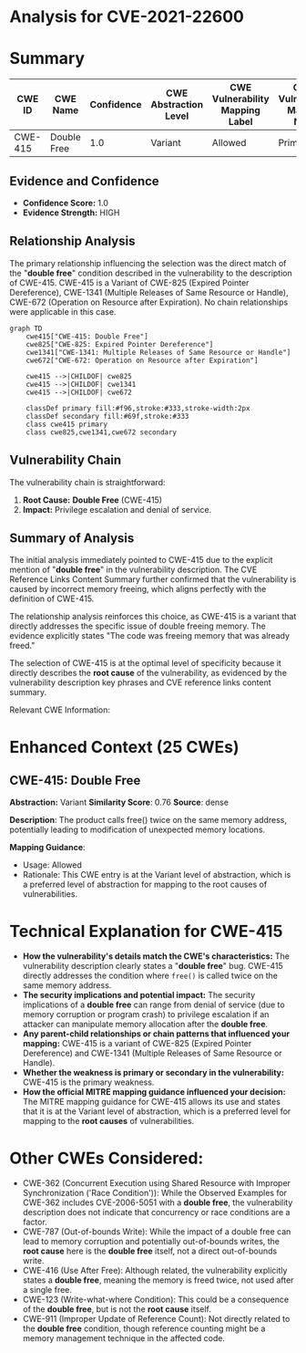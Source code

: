 # Analysis for CVE-2021-22600

# Summary
| CWE ID | CWE Name | Confidence | CWE Abstraction Level | CWE Vulnerability Mapping Label | CWE-Vulnerability Mapping Notes |
|---|---|---|---|---|---|
| CWE-415 | Double Free | 1.0 | Variant | Allowed | Primary CWE |

## Evidence and Confidence

*   **Confidence Score:** 1.0
*   **Evidence Strength:** HIGH

## Relationship Analysis
The primary relationship influencing the selection was the direct match of the "**double free**" condition described in the vulnerability to the description of CWE-415.
CWE-415 is a Variant of CWE-825 (Expired Pointer Dereference), CWE-1341 (Multiple Releases of Same Resource or Handle), CWE-672 (Operation on Resource after Expiration). No chain relationships were applicable in this case.

```mermaid
graph TD
    cwe415["CWE-415: Double Free"]
    cwe825["CWE-825: Expired Pointer Dereference"]
    cwe1341["CWE-1341: Multiple Releases of Same Resource or Handle"]
    cwe672["CWE-672: Operation on Resource after Expiration"]

    cwe415 -->|CHILDOF| cwe825
    cwe415 -->|CHILDOF| cwe1341
    cwe415 -->|CHILDOF| cwe672

    classDef primary fill:#f96,stroke:#333,stroke-width:2px
    classDef secondary fill:#69f,stroke:#333
    class cwe415 primary
    class cwe825,cwe1341,cwe672 secondary
```

## Vulnerability Chain
The vulnerability chain is straightforward:
1.  **Root Cause:** **Double Free** (CWE-415)
2.  **Impact:** Privilege escalation and denial of service.

## Summary of Analysis
The initial analysis immediately pointed to CWE-415 due to the explicit mention of "**double free**" in the vulnerability description. The CVE Reference Links Content Summary further confirmed that the vulnerability is caused by incorrect memory freeing, which aligns perfectly with the definition of CWE-415.

The relationship analysis reinforces this choice, as CWE-415 is a variant that directly addresses the specific issue of double freeing memory. The evidence explicitly states "The code was freeing memory that was already freed."

The selection of CWE-415 is at the optimal level of specificity because it directly describes the **root cause** of the vulnerability, as evidenced by the vulnerability description key phrases and CVE reference links content summary.

Relevant CWE Information:

# Enhanced Context (25 CWEs)

## CWE-415: Double Free
**Abstraction:** Variant
**Similarity Score**: 0.76
**Source**: dense

**Description**:
The product calls free() twice on the same memory address, potentially leading to modification of unexpected memory locations.

**Mapping Guidance**:
- Usage: Allowed
- Rationale: This CWE entry is at the Variant level of abstraction, which is a preferred level of abstraction for mapping to the root causes of vulnerabilities.

# Technical Explanation for CWE-415
*   **How the vulnerability's details match the CWE's characteristics:** The vulnerability description clearly states a "**double free**" bug. CWE-415 directly addresses the condition where `free()` is called twice on the same memory address.
*   **The security implications and potential impact:** The security implications of a **double free** can range from denial of service (due to memory corruption or program crash) to privilege escalation if an attacker can manipulate memory allocation after the **double free**.
*   **Any parent-child relationships or chain patterns that influenced your mapping:** CWE-415 is a variant of CWE-825 (Expired Pointer Dereference) and CWE-1341 (Multiple Releases of Same Resource or Handle).
*   **Whether the weakness is primary or secondary in the vulnerability:** CWE-415 is the primary weakness.
*   **How the official MITRE mapping guidance influenced your decision:** The MITRE mapping guidance for CWE-415 allows its use and states that it is at the Variant level of abstraction, which is a preferred level for mapping to the **root causes** of vulnerabilities.

# Other CWEs Considered:
*   CWE-362 (Concurrent Execution using Shared Resource with Improper Synchronization ('Race Condition')): While the Observed Examples for CWE-362 includes CVE-2006-5051 with a **double free**, the vulnerability description does not indicate that concurrency or race conditions are a factor.
*   CWE-787 (Out-of-bounds Write): While the impact of a double free can lead to memory corruption and potentially out-of-bounds writes, the **root cause** here is the **double free** itself, not a direct out-of-bounds write.
*   CWE-416 (Use After Free): Although related, the vulnerability explicitly states a **double free**, meaning the memory is freed twice, not used after a single free.
*   CWE-123 (Write-what-where Condition): This could be a consequence of the **double free**, but is not the **root cause** itself.
*   CWE-911 (Improper Update of Reference Count): Not directly related to the **double free** condition, though reference counting might be a memory management technique in the affected code.